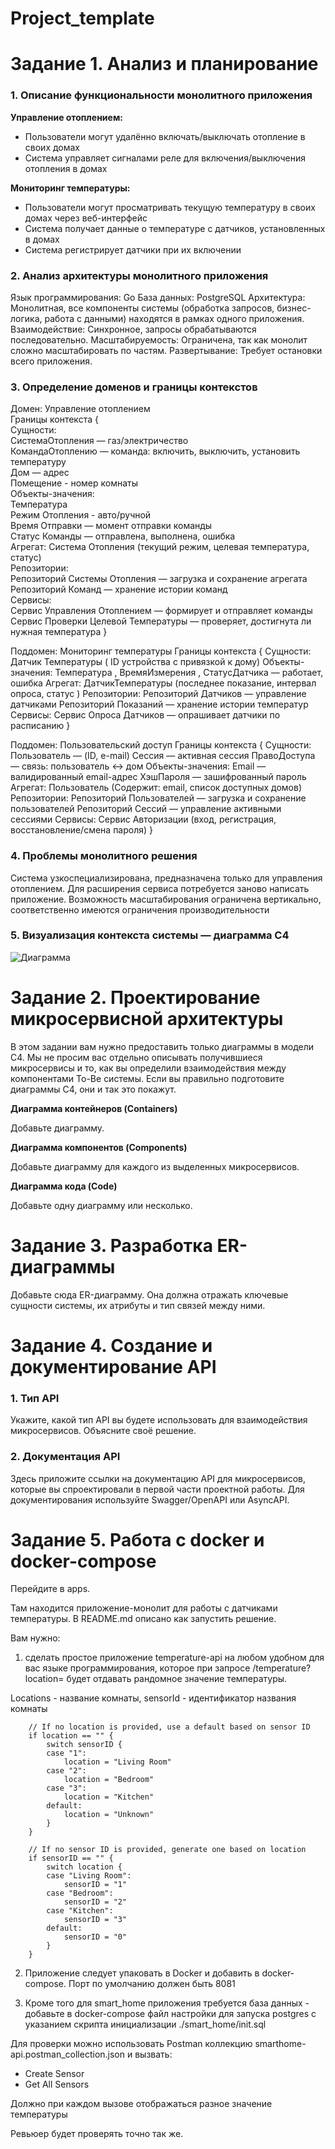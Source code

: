 # Project_template



# Задание 1. Анализ и планирование

### 1. Описание функциональности монолитного приложения

**Управление отоплением:**

- Пользователи могут удалённо включать/выключать отопление в своих домах
- Система управляет сигналами реле для включения/выключения отопления в домах

**Мониторинг температуры:**

- Пользователи могут просматривать текущую температуру в своих домах через веб-интерфейс
- Система получает данные о температуре с датчиков, установленных в домах
- Система регистрирует датчики при их включении


### 2. Анализ архитектуры монолитного приложения

Язык программирования: Go
База данных: PostgreSQL
Архитектура: Монолитная, все компоненты системы (обработка запросов, бизнес-логика, работа с данными) находятся в рамках одного приложения.
Взаимодействие: Синхронное, запросы обрабатываются последовательно.
Масштабируемость: Ограничена, так как монолит сложно масштабировать по частям.
Развертывание: Требует остановки всего приложения.

### 3. Определение доменов и границы контекстов

Домен: Управление отоплением  
Границы контекста {  
Сущности:  
СистемаОтопления — газ/электричество  
КомандаОтоплению — команда: включить, выключить, установить температуру  
Дом — адрес  
Помещение - номер комнаты  
Объекты-значения:  
Температура  
Режим Отопления - авто/ручной  
Время Отправки — момент отправки команды  
Статус Команды — отправлена, выполнена, ошибка  
Агрегат: Система Отопления (текущий режим, целевая температура, статус)  
Репозитории:  
Репозиторий Системы Отопления — загрузка и сохранение агрегата  
Репозиторий Команд — хранение истории команд  
Сервисы:  
Сервис Управления Отоплением — формирует и отправляет команды  
Сервис Проверки Целевой Температуры — проверяет, достигнута ли нужная температура
}

Поддомен: Мониторинг температуры
Границы контекста {
Сущности:
Датчик Температуры ( ID устройства с привязкой к дому)
Объекты-значения: Температура , ВремяИзмерения , СтатусДатчика — работает, ошибка
Агрегат:
ДатчикТемпературы (последнее показание, интервал опроса, статус )
Репозитории:
Репозиторий Датчиков — управление датчиками
Репозиторий Показаний — хранение истории температур
Сервисы:
Сервис Опроса Датчиков — опрашивает датчики по расписанию
}

Поддомен: Пользовательский доступ
Границы контекста {
Сущности:
Пользователь — (ID, e-mail)
Сессия — активная сессия
ПравоДоступа — связь: пользователь ↔ дом
Объекты-значения:
Email — валидированный email-адрес
ХэшПароля — зашифрованный пароль
Агрегат: Пользователь (Содержит: email, список доступных домов)
Репозитории:
Репозиторий Пользователей — загрузка и сохранение пользователей
Репозиторий Сессий — управление активными сессиями
Сервисы:
Сервис Авторизации (вход, регистрация, восстановление/смена пароля)
}

### **4. Проблемы монолитного решения**

Система узкоспециализирована, предназначена только для управления отоплением. Для расширения сервиса потребуется заново написать приложение.
Возможность масштабирования ограничена вертикально, соответственно имеются ограничения производительности


### 5. Визуализация контекста системы — диаграмма С4


![Диаграмма ](images/c4_l1.png)


# Задание 2. Проектирование микросервисной архитектуры

В этом задании вам нужно предоставить только диаграммы в модели C4. Мы не просим вас отдельно описывать получившиеся микросервисы и то, как вы определили взаимодействия между компонентами To-Be системы. Если вы правильно подготовите диаграммы C4, они и так это покажут.

**Диаграмма контейнеров (Containers)**

Добавьте диаграмму.

**Диаграмма компонентов (Components)**

Добавьте диаграмму для каждого из выделенных микросервисов.

**Диаграмма кода (Code)**

Добавьте одну диаграмму или несколько.

# Задание 3. Разработка ER-диаграммы

Добавьте сюда ER-диаграмму. Она должна отражать ключевые сущности системы, их атрибуты и тип связей между ними.

# Задание 4. Создание и документирование API

### 1. Тип API

Укажите, какой тип API вы будете использовать для взаимодействия микросервисов. Объясните своё решение.

### 2. Документация API

Здесь приложите ссылки на документацию API для микросервисов, которые вы спроектировали в первой части проектной работы. Для документирования используйте Swagger/OpenAPI или AsyncAPI.

# Задание 5. Работа с docker и docker-compose

Перейдите в apps.

Там находится приложение-монолит для работы с датчиками температуры. 
В README.md описано как запустить решение.

Вам нужно:

1) сделать простое приложение temperature-api на любом удобном для вас языке программирования, 
которое при запросе /temperature?location= будет отдавать рандомное значение температуры.

Locations - название комнаты, sensorId - идентификатор названия комнаты

```
	// If no location is provided, use a default based on sensor ID
	if location == "" {
		switch sensorID {
		case "1":
			location = "Living Room"
		case "2":
			location = "Bedroom"
		case "3":
			location = "Kitchen"
		default:
			location = "Unknown"
		}
	}

	// If no sensor ID is provided, generate one based on location
	if sensorID == "" {
		switch location {
		case "Living Room":
			sensorID = "1"
		case "Bedroom":
			sensorID = "2"
		case "Kitchen":
			sensorID = "3"
		default:
			sensorID = "0"
		}
	}
```

2) Приложение следует упаковать в Docker и добавить в docker-compose. Порт по умолчанию должен быть 8081

3) Кроме того для smart_home приложения требуется база данных - добавьте в docker-compose файл настройки для запуска postgres с указанием скрипта инициализации ./smart_home/init.sql

Для проверки можно использовать Postman коллекцию smarthome-api.postman_collection.json и вызвать:

- Create Sensor
- Get All Sensors

Должно при каждом вызове отображаться разное значение температуры

Ревьюер будет проверять точно так же.


